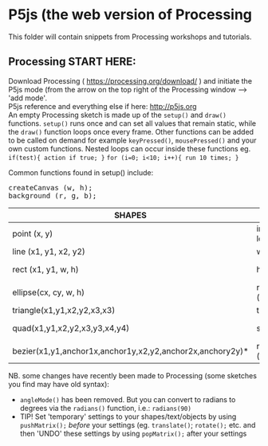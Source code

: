# P5js (the web version of Processing
This folder will contain snippets from Processing workshops and tutorials.

## Processing START HERE:
Download Processing ( https://processing.org/download/ ) and initiate the P5js mode (from the arrow on the top right of the Processing window --> 'add mode'.<br/>
P5js reference and everything else if here: http://p5js.org <br/>
An empty Processing sketch is made up of the `setup()` and `draw()` functions. 
`setup()` runs once and can set all values that remain static, while the `draw()` function loops once every frame. 
Other functions can be added to be called on demand for example `keyPressed()`, `mousePressed()` and your own custom functions.
Nested loops can occur inside these functions eg. `if(test){ action if true; }` `for (i=0; i<10; i++){ run 10 times; }` 

Common functions found in setup() include:
<pre>createCanvas (w, h);
background (r, g, b);
</pre>

SHAPES | MATH | INPUT | COLOR
----------------------- |-----------------------  |-----------------------  |----------------------- 
point (x, y) | int / float / long | mouseX | background(r, g, b, a)
line (x1, y1, x2, y2) | width | mouseY | fill(r,g,b,a) 
rect (x1, y1, w, h) | height | pmouseX | stroke (r,g,b,a) colour
ellipse(cx, cy, w, h) | random (min, max) | pmouseY | noStroke()
triangle(x1,y1,x2,y2,x3,x3) | translate(x,y) | keyPressed() | noFill()
quad(x1,y1,x2,y2,x3,y3,x4,y4) | scale () | mousePressed() | strokeWeight(1) -->thickness
bezier(x1,y1,anchor1x,anchor1y,x2,y2,anchor2x,anchory2y)* | rotate (radians(°)) | millis() | color c = img.get (x,y)

NB. some changes have recently been made to Processing (some sketches you find may have old syntax): 
* `angleMode()` has been removed. But you can convert to radians to degrees via the `radians()` function, i.e.: `radians(90)`
* TIP! Set 'temporary' settings to your shapes/text/objects by using `pushMatrix();` *before* your settings (eg. `translate()`; `rotate();` etc. and then 'UNDO' these settings by using `popMatrix();` after your settings
